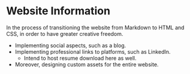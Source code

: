 # Website Information
In the process of transitioning the website from Markdown to HTML and CSS, in order to have greater creative freedom.
* Implementing social aspects, such as a blog.
* Implementing professional links to platforms, such as LinkedIn.
    * Intend to host resume download here as well.
* Moreover, designing custom assets for the entire website.